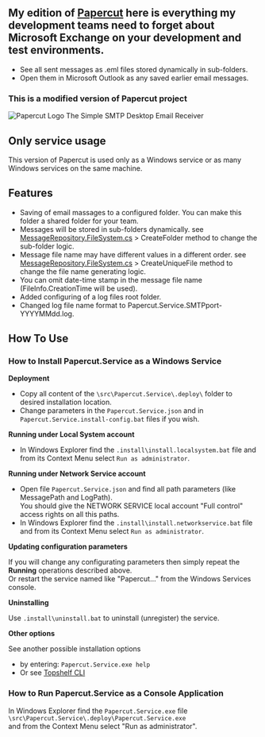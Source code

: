 ## My edition of [Papercut](https://github.com/ChangemakerStudios/Papercut) here is everything my development teams need to forget about Microsoft Exchange on your development and test environments.
* See all sent messages as .eml files stored dynamically in sub-folders.
* Open them in Microsoft Outlook as any saved earlier email messages.

### This is a modified version of Papercut project
![Papercut Logo](https://raw.githubusercontent.com/ChangemakerStudios/Papercut/develop/graphics/PapercutLogo.png)
The Simple SMTP Desktop Email Receiver

## Only service usage
This version of Papercut is used only as a Windows service or as many Windows services on the same machine.

## Features
* Saving of email massages to a configured folder. You can make this folder a shared folder for your team.
* Messages will be stored in sub-folders dynamically.
  see [MessageRepository.FileSystem.cs](https://github.com/it3xl/Papercut/blob/service-only-usage/src/Papercut.Message/MessageRepository.FileSystem.cs) > CreateFolder method to change the sub-folder logic.
* Message file name may have different values in a different order.
  see [MessageRepository.FileSystem.cs](https://github.com/it3xl/Papercut/blob/service-only-usage/src/Papercut.Message/MessageRepository.FileSystem.cs) > CreateUniqueFile method to change the file name generating logic.
* You can omit date-time stamp in the message file name (FileInfo.CreationTime will be used).
* Added configuring of a log files root folder.
* Changed log file name format to Papercut.Service.SMTPport-YYYYMMdd.log.

## How To Use

### How to Install Papercut.Service as a Windows Service

**Deployment**

* Copy all content of the `\src\Papercut.Service\.deploy\` folder to desired installation location.
* Change parameters in the `Papercut.Service.json` and in `Papercut.Service.install-config.bat` files if you wish.

**Running under Local System account**

* In Windows Explorer find the `.install\install.localsystem.bat` file and from its Context Menu select `Run as administrator`.

**Running under Network Service account**

* Open file `Papercut.Service.json` and find all path parameters (like MessagePath and LogPath).<br/>
You should give the NETWORK SERVICE local account "Full control" access rights on all this paths.
* In Windows Explorer find the `.install\install.networkservice.bat` file and from its Context Menu select `Run as administrator`.

**Updating configuration parameters**

If you will change any configurating parameters then simply repeat the **Running** operations described above.<br/>
Or restart the service named like "Papercut..." from the Windows Services console.

**Uninstalling**

Use `.install\uninstall.bat` to uninstall (unregister) the service.

**Other options**

See another possible installation options
* by entering: `Papercut.Service.exe help`
* Or see [Topshelf CLI](https://topshelf.readthedocs.io/en/latest/overview/commandline.html)

### How to Run Papercut.Service as a Console Application

In Windows Explorer find the `Papercut.Service.exe` file  
`\src\Papercut.Service\.deploy\Papercut.Service.exe`  
and from the Context Menu select "Run as administrator".
